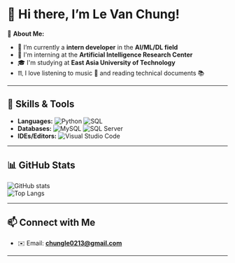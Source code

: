 # 👋 Hi there, I’m Le Van Chung!

🎯 **About Me:**  
- 🤖 I’m currently a **intern developer** in the **AI/ML/DL field**  
- 🔬 I'm interning at the **Artificial Intelligence Research Center**  
- 🎓 I'm studying at **East Asia University of Technology**  
- ♏ I love listening to music 🎵 and reading technical documents 📚

---

## 🚀 Skills & Tools  
- **Languages:** ![Python](https://img.shields.io/badge/Python-14354C?style=for-the-badge&logo=python&logoColor=white&style=flat) ![SQL](https://img.shields.io/badge/-SQL-CC2927?style=for-the-badge&logo=SQL&logoColor=white&style=flat)  
- **Databases:** ![MySQL](https://img.shields.io/badge/-MySQL-4479A1?logo=mysql&logoColor=white&style=flat) ![SQL Server](https://img.shields.io/badge/-SQL%20Server-CC2927?logo=microsoftsqlserver&logoColor=white&style=flat)
- **IDEs/Editors:** ![Visual Studio Code](https://img.shields.io/badge/Visual%20Studio%20Code-0078d7.svg?style=for-the-badge&logo=visual-studio-code&logoColor=white&style=flat)

---

## 📊 GitHub Stats  
![GitHub stats](https://github-readme-stats.vercel.app/api?username=xerow03&show_icons=true&theme=dark&rank_icon=github)  
![Top Langs](https://github-readme-stats.vercel.app/api/top-langs/?username=xerow03&layout=compact&theme=dark)

---

## 📫 Connect with Me  
- ✉️ Email: **chungle0213@gmail.com**

---
